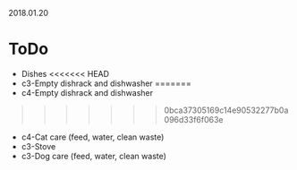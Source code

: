2018.01.20
# ToDo
   * Dishes
<<<<<<< HEAD
   * c3-Empty dishrack and dishwasher
=======
   * c4-Empty dishrack and dishwasher
>>>>>>> 0bca37305169c14e90532277b0a096d33f6f063e
   * c4-Cat care (feed, water, clean waste)
   * c3-Stove
   * c3-Dog care (feed, water, clean waste)
